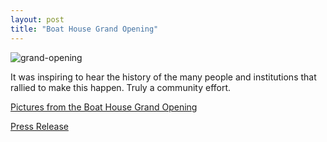```yaml
---
layout: post  
title: "Boat House Grand Opening"
---
```

![grand-opening](http://i.imgur.com/ceaIqCt.jpg)

It was inspiring to hear the history of the many people and institutions that
rallied to make this happen. Truly a community effort.

[Pictures from the Boat House Grand Opening](https://plus.google.com/117162162695750938940/stories/6dbdaa3e-7782-342f-b8da-bcb51604fc7a14d56937367)

[Press Release](/assets/forms/boathousegrandopeningrelease.pdf)